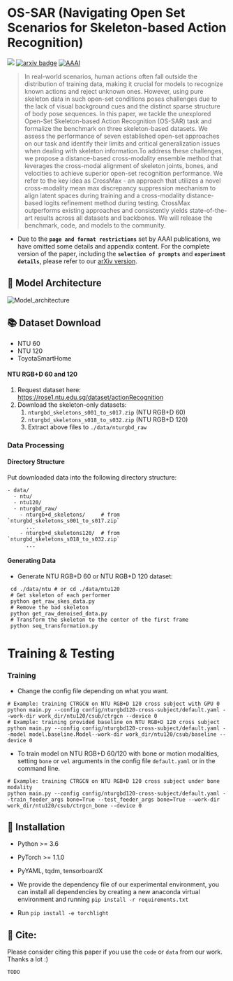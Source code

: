 # OS-SAR (Navigating Open Set Scenarios for Skeleton-based Action Recognition)
![](https://img.shields.io/badge/version-1.0.1-blue)
[![arxiv badge](https://img.shields.io/badge/arxiv-2207.01328-red)](TODO)
[![AAAI](https://img.shields.io/badge/AAAI-2024-%23f1592a?labelColor=%23003973&color=%23be1c1a)](TODO)

>In real-world scenarios, human actions often fall outside the distribution of training data, making it crucial for models to recognize known actions and reject unknown ones. However, using pure skeleton data in such open-set conditions poses challenges due to the lack of visual background cues and the distinct sparse structure of body pose sequences. In this paper, we tackle the unexplored Open-Set Skeleton-based Action Recognition (OS-SAR) task and formalize the benchmark on three skeleton-based datasets. We assess the performance of seven established open-set approaches on our task and identify their limits and critical generalization issues when dealing with skeleton information.To address these challenges, we propose a distance-based cross-modality ensemble method that leverages the cross-modal alignment of skeleton joints, bones, and velocities to achieve superior open-set recognition performance. We refer to the key idea as CrossMax - an approach that utilizes a novel cross-modality mean max discrepancy suppression mechanism to align latent spaces during training and a cross-modality distance-based logits refinement method during testing. CrossMax outperforms existing approaches and consistently yields state-of-the-art results across all datasets and backbones. We will release the benchmark, code, and models to the community.

- Due to the **```page and format restrictions```** set by AAAI publications, we have omitted some details and appendix content. For the complete version of the paper, including the **```selection of prompts```** and **```experiment details```**, please refer to our [arXiv version](TODO).

## 🤖 Model Architecture
![Model_architecture](https://github.com/KPeng9510/OS-SAR/blob/main/figure/main.png)

## 📚 Dataset Download
- NTU 60
- NTU 120
- ToyotaSmartHome
#### NTU RGB+D 60 and 120
1. Request dataset here: https://rose1.ntu.edu.sg/dataset/actionRecognition
2. Download the skeleton-only datasets:
   1. `nturgbd_skeletons_s001_to_s017.zip` (NTU RGB+D 60)
   2. `nturgbd_skeletons_s018_to_s032.zip` (NTU RGB+D 120)
   3. Extract above files to `./data/nturgbd_raw`
### Data Processing

#### Directory Structure

Put downloaded data into the following directory structure:

```
- data/
  - ntu/
  - ntu120/
  - nturgbd_raw/
    - nturgb+d_skeletons/     # from `nturgbd_skeletons_s001_to_s017.zip`
      ...
    - nturgb+d_skeletons120/  # from `nturgbd_skeletons_s018_to_s032.zip`
      ...
```
#### Generating Data

- Generate NTU RGB+D 60 or NTU RGB+D 120 dataset:

```
 cd ./data/ntu # or cd ./data/ntu120
 # Get skeleton of each performer
 python get_raw_skes_data.py
 # Remove the bad skeleton 
 python get_raw_denoised_data.py
 # Transform the skeleton to the center of the first frame
 python seq_transformation.py
```
# Training & Testing

### Training

- Change the config file depending on what you want.

```
# Example: training CTRGCN on NTU RGB+D 120 cross subject with GPU 0
python main.py --config config/nturgbd120-cross-subject/default.yaml --work-dir work_dir/ntu120/csub/ctrgcn --device 0
# Example: training provided baseline on NTU RGB+D 120 cross subject
python main.py --config config/nturgbd120-cross-subject/default.yaml --model model.baseline.Model--work-dir work_dir/ntu120/csub/baseline --device 0
```

- To train model on NTU RGB+D 60/120 with bone or motion modalities, setting `bone` or `vel` arguments in the config file `default.yaml` or in the command line.

```
# Example: training CTRGCN on NTU RGB+D 120 cross subject under bone modality
python main.py --config config/nturgbd120-cross-subject/default.yaml --train_feeder_args bone=True --test_feeder_args bone=True --work-dir work_dir/ntu120/csub/ctrgcn_bone --device 0
```
## 📕 Installation

- Python >= 3.6
- PyTorch >= 1.1.0
- PyYAML, tqdm, tensorboardX

- We provide the dependency file of our experimental environment, you can install all dependencies by creating a new anaconda virtual environment and running `pip install -r requirements.txt `
- Run `pip install -e torchlight` 

## 🤝 Cite:
Please consider citing this paper if you use the ```code``` or ```data``` from our work.
Thanks a lot :)

```bigquery
TODO
```
